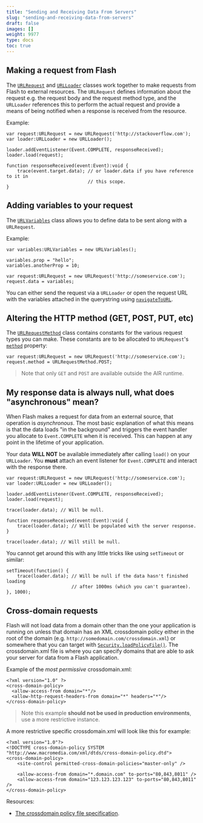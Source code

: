 ```yaml
---
title: "Sending and Receiving Data From Servers"
slug: "sending-and-receiving-data-from-servers"
draft: false
images: []
weight: 9977
type: docs
toc: true
---
```


## Making a request from Flash
The [`URLRequest`](http://help.adobe.com/en_US/FlashPlatform/reference/actionscript/3/flash/net/URLRequest.html) and [`URLLoader`](http://help.adobe.com/en_US/FlashPlatform/reference/actionscript/3/flash/net/URLLoader.html) classes work together to make requests from Flash to external resources. The `URLRequest` defines information about the request e.g. the request body and the request method type, and the `URLLoader` references this to perform the actual request and provide a means of being notified when a response is received from the resource.

Example:

    var request:URLRequest = new URLRequest('http://stackoverflow.com');
    var loader:URLLoader = new URLLoader();

    loader.addEventListener(Event.COMPLETE, responseReceived);
    loader.load(request);

    function responseReceived(event:Event):void {
        trace(event.target.data); // or loader.data if you have reference to it in
                                  // this scope.
    }

## Adding variables to your request
The [`URLVariables`](http://help.adobe.com/en_US/FlashPlatform/reference/actionscript/3/flash/net/URLVariables.html) class allows you to define data to be sent along with a `URLRequest`.

Example:

    var variables:URLVariables = new URLVariables();

    variables.prop = "hello";
    variables.anotherProp = 10;
    
    var request:URLRequest = new URLRequest('http://someservice.com');
    request.data = variables;

You can either send the request via a `URLLoader` or open the request URL with the variables attached in the querystring using [`navigateToURL`](http://help.adobe.com/en_US/FlashPlatform/reference/actionscript/3/flash/net/package.html#navigateToURL()).

## Altering the HTTP method (GET, POST, PUT, etc)
The [`URLRequestMethod`](http://help.adobe.com/en_US/FlashPlatform/reference/actionscript/3/flash/net/URLRequestMethod.html) class contains constants for the various request types you can make. These constants are to be allocated to `URLRequest`'s [`method`](http://help.adobe.com/en_US/FlashPlatform/reference/actionscript/3/flash/net/URLRequest.html#method) property:

    var request:URLRequest = new URLRequest('http://someservice.com');
    request.method = URLRequestMethod.POST;

> Note that only `GET` and `POST` are available outside the AIR runtime.

## My response data is always null, what does "asynchronous" mean?
When Flash makes a request for data from an external source, that operation is *asynchronous*. The most basic explanation of what this means is that the data loads "in the background" and triggers the event handler you allocate to `Event.COMPLETE` when it is received. This can happen at any point in the lifetime of your application.

Your data **WILL NOT** be available immediately after calling `load()` on your `URLLoader`. You **must** attach an event listener for `Event.COMPLETE` and interact with the response there.

    var request:URLRequest = new URLRequest('http://someservice.com');
    var loader:URLLoader = new URLLoader();
    
    loader.addEventListener(Event.COMPLETE, responseReceived);
    loader.load(request);
    
    trace(loader.data); // Will be null.
    
    function responseReceived(event:Event):void {
        trace(loader.data); // Will be populated with the server response.
    }
    
    trace(loader.data); // Will still be null.

You cannot get around this with any little tricks like using `setTimeout` or similar:

    setTimeout(function() {
        trace(loader.data); // Will be null if the data hasn't finished loading
                            // after 1000ms (which you can't guarantee).
    }, 1000);

## Cross-domain requests
Flash will not load data from a domain other than the one your application is running on unless that domain has an XML crossdomain policy either in the root of the domain (e.g. `http://somedomain.com/crossdomain.xml`) or somewhere that you can target with [`Security.loadPolicyFile()`](http://help.adobe.com/en_US/FlashPlatform/reference/actionscript/3/flash/system/Security.html#loadPolicyFile()). The crossdomain.xml file is where you can specify domains that are able to ask your server for data from a Flash application.

Example of the *most permissive* crossdomain.xml:

    <?xml version="1.0" ?>
    <cross-domain-policy>
      <allow-access-from domain="*"/>
      <allow-http-request-headers-from domain="*" headers="*"/>
    </cross-domain-policy>

> Note this example **should not be used in production environments**, use a more restrictive instance.

A more restrictive specific crossdomain.xml will look like this for example:

    <?xml version="1.0"?>
    <!DOCTYPE cross-domain-policy SYSTEM "http://www.macromedia.com/xml/dtds/cross-domain-policy.dtd">
    <cross-domain-policy>
        <site-control permitted-cross-domain-policies="master-only" />

        <allow-access-from domain="*.domain.com" to-ports="80,843,8011" /> 
        <allow-access-from domain="123.123.123.123" to-ports="80,843,8011" /> 
    </cross-domain-policy>

Resources:

* [The crossdomain policy file specification](http://www.adobe.com/devnet-docs/acrobatetk/tools/AppSec/CrossDomain_PolicyFile_Specification.pdf).


